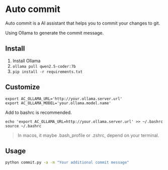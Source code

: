 # Auto commit

Auto commit is a AI assistant that helps you to commit your changes to git.

Using Ollama to generate the commit message.

## Install

1. Install Ollama
2. `ollama pull qwen2.5-coder:7b`
3. `pip install -r requirements.txt`

## Customize

```
export AC_OLLAMA_URL='http://your.ollama.server.url'
export AC_OLLAMA_MODEL='your.ollama.model.name'
```

Add to bashrc is recommended.

```
echo 'export AC_OLLAMA_URL=http://your.ollama.server.url' >> ~/.bashrc
source ~/.bashrc
```

> In macos, it maybe .bash_profile or .zshrc, depend on your terminal.
 
## Usage

```bash
python commit.py -a -m "Your additional commit message"
```
